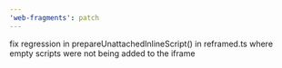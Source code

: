 ```yaml
---
'web-fragments': patch
---
```


fix regression in prepareUnattachedInlineScript() in reframed.ts where empty scripts were not being added to the iframe
